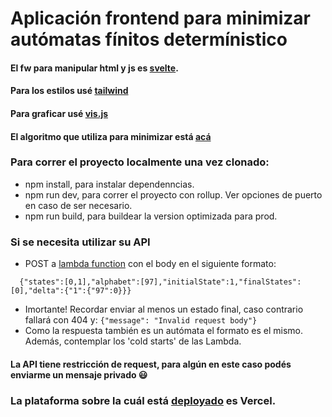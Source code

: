 
# Aplicación frontend para minimizar autómatas fínitos determínistico

#### El fw para manipular html y js es [svelte](https://svelte.dev/).
#### Para los estilos usé [tailwind](https://tailwindcss.com/)
#### Para graficar usé [vis.js](https://visjs.github.io/vis-network/docs/network/)
#### El algoritmo que utiliza para minimizar está [acá](https://github.com/cap-diego/dfa-minimization-algorithm)


### Para correr el proyecto localmente una vez clonado:
- npm install, para instalar dependenncias.
- npm run dev, para correr el proyecto con rollup. Ver opciones de puerto en caso de ser necesario.
- npm run build, para buildear la version optimizada para prod.

### Si se necesita utilizar su API
- POST a [lambda function](https://sqbkk9gmb0.execute-api.sa-east-1.amazonaws.com/default/dfa-min-lambda/) con el body en el siguiente formato:
```
  {"states":[0,1],"alphabet":[97],"initialState":1,"finalStates":[0],"delta":{"1":{"97":0}}}
```
- Imortante! Recordar enviar al menos un estado final, caso contrario fallará con 404 y: ```{"message": "Invalid request body"}```
- Como la respuesta también es un autómata el formato es el mismo. Además, contemplar los 'cold starts' de las Lambda.

#### La API tiene restricción de request, para algún en este caso podés enviarme un mensaje privado :smiley:
### La plataforma sobre la cuál está [deployado](https://dfa.diegobuceta.com) es Vercel.



